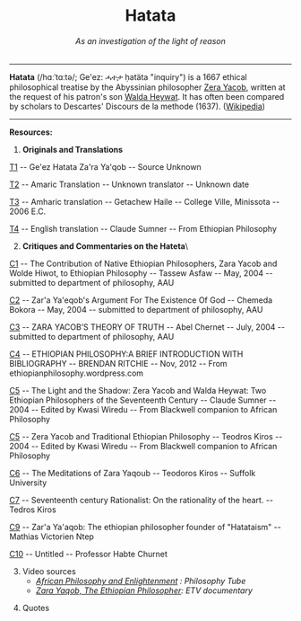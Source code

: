 <center>
<h1> Hatata </h1>
<h6> <i>As an investigation of the light of reason</i> </h6>
</center>
<hr>

<b>Hatata</b> (/hɑːˈtɑːtə/; Ge'ez: ሓተታ ḥatäta "inquiry") is a 1667 ethical philosophical treatise by the Abyssinian philosopher 
[Zera Yacob][x1],
written at the request of his patron's son
[Walda Heywat][x2]. 
It has often been compared by scholars to Descartes' Discours de la methode (1637). ([Wikipedia][x3])

[x1]: https://en.wikipedia.org/wiki/Zera_Yacob_(philosopher)
[x2]: https://en.wikipedia.org/wiki/Walda_Heywat
[x3]: https://en.wikipedia.org/wiki/Hatata
---

<b>Resources:</b>

1. **Originals and Translations**

[T1]
-- Ge'ez Hatata Za'ra Ya'qob
-- Source Unknown

[T2]
-- Amaric Translation
-- Unknown translator
-- Unknown date

[T3]
-- Amharic translation
-- Getachew Haile
-- College Ville, Minissota
-- 2006 E.C.

[T4]
-- English translation
-- Claude Sumner
-- From Ethiopian Philosophy

[T1]: https://github.com/avendesta/Hatata/blob/master/OriginalsAndTranslations/a%20-%20hateta-ze-zera-yaqob.pdf
[T2]: https://github.com/avendesta/Hatata/blob/master/OriginalsAndTranslations/b%20-%20hateta-zara-yaqob-amharic.pdf
[T3]: https://github.com/avendesta/Hatata/blob/master/OriginalsAndTranslations/c%20-%20hateta.pdf
[T4]: https://github.com/avendesta/Hatata/blob/master/OriginalsAndTranslations/d%20-%20zara-yaqob-tretise-english.pdf
 
2. **Critiques and Commentaries on the Hateta**\

[C1]
-- The Contribution of Native Ethiopian Philosophers, Zara Yacob and Wolde Hiwot, to Ethiopian Philosophy
-- Tassew Asfaw
-- May, 2004
-- submitted to department of philosophy, AAU

[C2]
-- Zar'a Ya'eqob's Argument For The Existence Of God
-- Chemeda Bokora
-- May, 2004
-- submitted to department of philosophy, AAU

[C3]
-- ZARA YACOB’S THEORY OF TRUTH
-- Abel Chernet
-- July, 2004
-- submitted to department of philosophy, AAU

[C4]
-- ETHIOPIAN PHILOSOPHY:A BRIEF INTRODUCTION WITH BIBLIOGRAPHY
-- BRENDAN RITCHIE
-- Nov, 2012
-- From ethiopianphilosophy.wordpress.com

[C5]
-- The Light and the Shadow:
Zera Yacob and Walda Heywat:
Two Ethiopian Philosophers of the Seventeenth Century
-- Claude Sumner
-- 2004
-- Edited by Kwasi Wiredu
-- From Blackwell companion to African Philosophy

[C5]
--  Zera Yacob and Traditional Ethiopian Philosophy
-- Teodros Kiros
-- 2004
-- Edited by Kwasi Wiredu
-- From Blackwell companion to African Philosophy

[C6]
-- The Meditations of Zara Yaqoub
-- Teodoros Kiros
-- Suffolk University

[C7]
-- Seventeenth century Rationalist: On the rationality of the heart.
-- Tedros Kiros

[C9]
-- Zar'a Ya'aqob: The ethiopian philosopher founder of "Hatataism"
-- Mathias Victorien Ntep

[C10]
-- Untitled
-- Professor Habte Churnet

[C1]: https://github.com/avendesta/Hatata/blob/master/CommentariesAndCritiques/01%20-%20Ethio_Philosophers2.pdf
[C2]: https://github.com/avendesta/Hatata/blob/master/CommentariesAndCritiques/02%20-%20Ethio_Philosophers3.pdf
[C3]: https://github.com/avendesta/Hatata/blob/master/CommentariesAndCritiques/03%20-%20Zarayacob_essay.pdf
[C4]: https://github.com/avendesta/Hatata/blob/master/CommentariesAndCritiques/04%20-%20ethiopianphilosophy.pdf
[C5]: https://github.com/avendesta/Hatata/blob/master/CommentariesAndCritiques/05%20-%20blackwell-companion-to-african-philosophy.pdf
[C6]: https://github.com/avendesta/Hatata/blob/master/CommentariesAndCritiques/06%20-%20the-meditations-of-zara-yaquob-by-tedros-kiros.pdf
[C7]: https://github.com/avendesta/Hatata/blob/master/CommentariesAndCritiques/07%20-%20seventeenth-century-rationalist.pdf
[C9]: https://github.com/avendesta/Hatata/blob/master/CommentariesAndCritiques/09%20-%20zara-yaaqob-the-ethiopian-philosopher-founder-of-hatataism-by-mathias-victorien-ntep.pdf
[C10]: https://github.com/avendesta/Hatata/blob/master/CommentariesAndCritiques/10%20-%20philosopher-zereyacob-professor-habte-churnet.pdf


3. Video sources
   * <i>[African Philosophy and Enlightenment][x4] : Philosophy Tube</i>
   * <i>[Zara Yaqob, The Ethiopian Philosopher][x5]: ETV documentary</i>

[x4]: https://www.youtube.com/watch?v=KUicQL-Vz8c
[x5]: https://www.youtube.com/watch?v=niZ7ZOgk47I

4. Quotes
